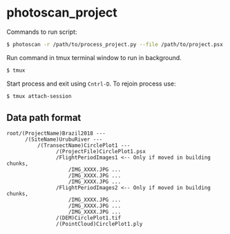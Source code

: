 # photoscan_project


Commands to run script:
```bash
$ photoscan -r /path/to/process_project.py --file /path/to/project.psx
```
Run command in tmux terminal window to run in background.

```bash
$ tmux
```

Start process and exit using ```Cntrl-D```. To rejoin process use:

```bash
$ tmux attach-session
```


## Data path format
```text
root/(ProjectName)Brazil2018 ---
      /(SiteName)UrubuRiver ---
          /(TransectName)CirclePlot1 ---
                /(ProjectFile)CirclePlot1.psx
                /FlightPeriodImages1 <-- Only if moved in building chunks,
                    /IMG_XXXX.JPG ...
                    /IMG_XXXX.JPG ...
                    /IMG_XXXX.JPG ...
                /FlightPeriodImages2 <-- Only if moved in building chunks,
                    /IMG_XXXX.JPG ...
                    /IMG_XXXX.JPG ...
                    /IMG_XXXX.JPG ...
                /(DEM)CirclePlot1.tif
                /(PointCloud)CirclePlot1.ply

```
